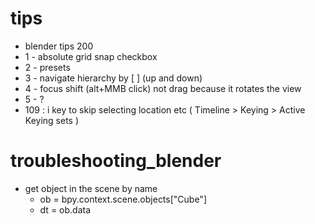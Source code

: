 # tips
* blender tips 200
 * 1 - absolute grid snap checkbox
 * 2 - presets
 * 3 - navigate hierarchy by [ ] (up and down)
 * 4 - focus shift (alt+MMB click)  not drag because it rotates the view
 * 5 - ?
 * 109 : i key to skip selecting location etc  (  Timeline > Keying > Active Keying sets )

# troubleshooting_blender
* get object in the scene by name
  * ob = bpy.context.scene.objects["Cube"]
  * dt = ob.data

